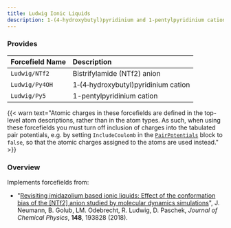 ```yaml
---
title: Ludwig Ionic Liquids
description: 1‐(4‐hydroxybutyl)pyridinium and 1‐pentylpyridinium cations with NTf2 anion
---
```


### Provides

|Forcefield Name|Description|
|:--------------|:----------|
|`Ludwig/NTf2`|Bistrifylamide (NTf2) anion|
|`Ludwig/Py4OH`|1‐(4‐hydroxybutyl)pyridinium cation|
|`Ludwig/Py5`|1-pentylpyridinium cation|

{{< warn text="Atomic charges in these forcefields are defined in the top-level atom descriptions, rather than in the atom types. As such, when using these forcefields you must turn off inclusion of charges into the tabulated pair potentials, e.g. by setting `IncludeCoulomb` in the [`PairPotentials`](/docs/userguide/inputfile/pairpotentialsblock) block to `false`, so that the atomic charges assigned to the atoms are used instead." >}}

### Overview

Implements forcefields from:

- "[Revisiting imidazolium based ionic liquids: Effect of the conformation bias of the [NTf2] anion studied by molecular dynamics simulations](http://doi.org/10.1063/1.5013096)", J. Neumann, B. Golub, LM. Odebrecht, R. Ludwig, D. Paschek, _Journal of Chemical Physics_, **148**, 193828 (2018).
